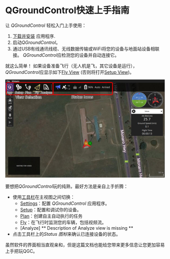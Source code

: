 # QGroundControl快速上手指南

让 *QGroundControl* 轻松入门上手使用：

1. [下载并安装](../getting_started/download_and_install.md) 应用程序.
2. 启动*QGroundControl*。 
3. 通过USB有线通讯线缆、无线数据传输或WiFi将您的设备与地面站设备相联接。 *QGroundControl*应检测您的设备并自动连接它。

就这么简单！ 如果设备准备飞行（无人机是飞，其它设备是运行），*QGroundControl*应显示如下[Fly View](../FlyView/FlyView.md) (否则将打开[Setup View](../SetupView/SetupView.md))。

![](../../assets/quickstart/fly_view_connected_vehicle.jpg)

要想把*QGroundControl*玩的纯熟，最好方法是亲自上手折腾：

- 使用[工具栏](../toolbar/toolbar.md)在主视图之间切换： 
  - [Settings](../SettingsView/SettingsView.md)：配置 *QGroundControl* 应用程序。
  - [Setup](../SetupView/SetupView.md)：配置和调试你的设备。
  - [Plan](../PlanView/PlanView.md)：创建自主自动执行的任务
  - [Fly](../FlyView/FlyView.md)：在飞行时监测您的车辆，包括视频流。
  - [Analyze] ** Description of Analyze view is missing **
- 点击工具栏上的*Status 图标*来确认已连接设备的状态。 

虽然软件的界面相当直观亲和，但是这篇文档也能给您带来更多信息让您更加容易上手把玩QGC。